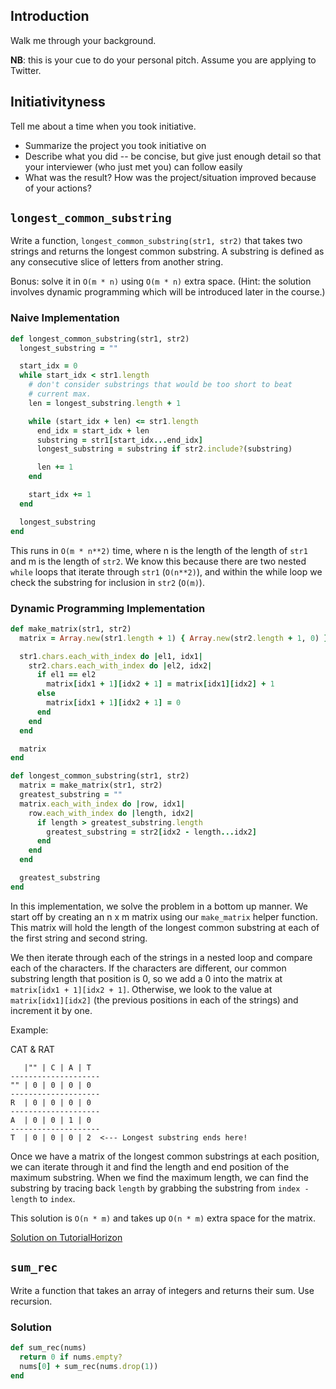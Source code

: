 ## Introduction

Walk me through your background.

**NB**: this is your cue to do your personal pitch.  Assume you are applying to Twitter.

## Initiativityness

Tell me about a time when you took initiative.

- Summarize the project you took initiative on
- Describe what you did -- be concise, but give just enough detail so that your interviewer (who just met you) can follow easily
- What was the result?  How was the project/situation improved because of your actions?

## `longest_common_substring`

Write a function, `longest_common_substring(str1, str2)` that takes two strings and returns the longest common substring. A substring is defined as any consecutive slice of letters from another string.

Bonus: solve it in `O(m * n)` using `O(m * n)` extra space. (Hint: the solution involves dynamic programming which will be introduced later in the course.)

### Naive Implementation

```ruby
def longest_common_substring(str1, str2)
  longest_substring = ""

  start_idx = 0
  while start_idx < str1.length
    # don't consider substrings that would be too short to beat
    # current max.
    len = longest_substring.length + 1

    while (start_idx + len) <= str1.length
      end_idx = start_idx + len
      substring = str1[start_idx...end_idx]
      longest_substring = substring if str2.include?(substring)

      len += 1
    end

    start_idx += 1
  end

  longest_substring
end
```

This runs in `O(m * n**2)` time, where n is the length of the length of `str1` and m is the length of `str2`. We know this because there are two nested `while` loops that iterate through `str1` (`O(n**2)`), and within the while loop we check the substring for inclusion in `str2` (`O(m)`).

### Dynamic Programming Implementation

```ruby
def make_matrix(str1, str2)
  matrix = Array.new(str1.length + 1) { Array.new(str2.length + 1, 0) }

  str1.chars.each_with_index do |el1, idx1|
    str2.chars.each_with_index do |el2, idx2|
      if el1 == el2
        matrix[idx1 + 1][idx2 + 1] = matrix[idx1][idx2] + 1
      else
        matrix[idx1 + 1][idx2 + 1] = 0
      end
    end
  end

  matrix
end

def longest_common_substring(str1, str2)
  matrix = make_matrix(str1, str2)
  greatest_substring = ""
  matrix.each_with_index do |row, idx1|
    row.each_with_index do |length, idx2|
      if length > greatest_substring.length
        greatest_substring = str2[idx2 - length...idx2]
      end
    end
  end

  greatest_substring
end

```

In this implementation, we solve the problem in a bottom up manner. We start off by creating an n x m matrix using our `make_matrix` helper function. This matrix will hold the length of the longest common substring at each of the first string and second string.

We then iterate through each of the strings in a nested loop and compare each of the characters. If the characters are different, our common substring length that position is 0, so we add a 0 into the matrix at `matrix[idx1 + 1][idx2 + 1]`. Otherwise, we look to the value at `matrix[idx1][idx2]` (the previous positions in each of the strings) and increment it by one.

Example:

CAT & RAT
```
   |"" | C | A | T  
--------------------
"" | 0 | 0 | 0 | 0
--------------------
R  | 0 | 0 | 0 | 0
--------------------
A  | 0 | 0 | 1 | 0
--------------------
T  | 0 | 0 | 0 | 2  <--- Longest substring ends here!
```

Once we have a matrix of the longest common substrings at each position, we can iterate through it and find the length and end position of the maximum substring.
When we find the maximum length, we can find the substring by tracing back `length` by grabbing the substring from `index - length` to `index`.

This solution is `O(n * m)` and takes up `O(n * m)` extra space for the matrix.

[Solution on TutorialHorizon](http://algorithms.tutorialhorizon.com/dynamic-programming-longest-common-substring/)

## `sum_rec`

Write a function that takes an array of integers and returns their
sum. Use recursion.

### Solution

```ruby
def sum_rec(nums)
  return 0 if nums.empty?
  nums[0] + sum_rec(nums.drop(1))
end
```
